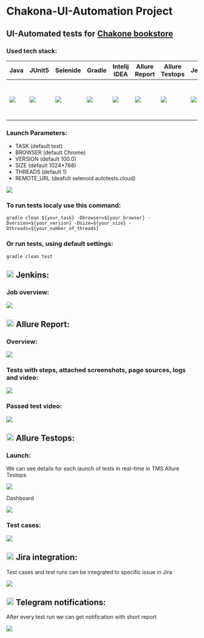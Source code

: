 # Chakona-UI-Automation Project
## UI-Automated tests for [Chakone bookstore](https://chaconne.ru)

### Used tech stack:
| Java | JUnit5 | Selenide | Gradle | Intelij IDEA | Allure Report | Allure Testops | Jenkins | Selenoid | Jira | Telegram |
|------|--------|----------|--------|--------------|---------------|----------------|---------|----------|------|----------|
|![](images/JAVA.svg)|![](images/Junit5.svg)|![](images/Selenide.svg)|![](images/Gradle.svg)|![](images/IDEA.svg)|![](images/AllureReport.svg)|![](images/AllureTestops.svg)|![](images/Jenkins.svg)|![](images/Selenoid.svg)|<img src="images/Jira.svg" width=100 height=100>|![](images/Telegram.svg)|

### Launch Parameters:
- TASK (default test)
- BROWSER (default Chrome)
- VERSION (default 100.0)
- SIZE (default 1024*768)
- THREADS (default 1)
- REMOTE_URL (deafult selenoid.autotests.cloud)


![](images/Jankins1.png)

### To run tests localy use this command:
```
gradle clean ${your_task} -Dbrowser=${your_browser} -Dversion=${your_version} -Dsize=${your_size} -Dthreads=${your_number_of_threads}
```
### Or run tests, using default settings:
```
gradle clean test
```
## <img src="images/Jenkins.svg" width=20 height=20> Jenkins:
### Job overview:
![](images/JobOverviewView.png)

## <img src="images/AllureReport.svg" width=20 height=20> Allure Report:
### Overview:
![](images/AllurePageResults.png)

### Tests with steps, attached screenshots, page sources, logs and video:
![](images/AllureDetailsResult.png)

### Passed test video:
![](images/db5110c9fa7a10d92583b88c7b95b0b3.gif)

## <img src="images/AllureTestops.svg" width=20 height=20> Allure Testops:
### Launch:
We can see details for each launch of tests in real-time in TMS Allure Testops

![](images/AllureTestOpsLaunch.png)

Dashboard

![](images/AllureDashboardTestOps.png)

### Test cases:
![](images/TestCasesFromTestOps.png)

## <img src="images/Jira.svg" width=20 height=20> Jira integration:
Test cases and test runs can be integrated to specific issue in Jira

![](images/JiraIntegration.png)

## <img src="images/Telegram.svg" width=20 height=20> Telegram notifications:
After every test run we can get notification with short report

![](images/TGreport.png)

